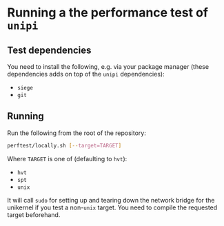 
# Running a the performance test of `unipi` 

## Test dependencies

You need to install the following, e.g. via your package manager (these dependencies adds on top of the `unipi` dependencies):
* `siege` 
* `git`

## Running

Run the following from the root of the repository:
```bash
perftest/locally.sh [--target=TARGET]
```

Where `TARGET` is one of (defaulting to `hvt`):
* `hvt`
* `spt`
* `unix`

It will call `sudo` for setting up and tearing down the network bridge for the unikernel if you test a non-`unix` target. You need to compile the requested target beforehand.



